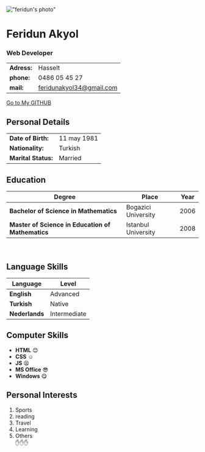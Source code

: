 
 
!["feridun's photo"](https://raw.githubusercontent.com/feridunAKYOL/class-7/master/student-bios/112459.jpg)
  

# Feridun Akyol 
### Web Developer
|    |    |
------|-------|
|**Adress:** |  Hasselt 
| **phone:** | 0486 05 45 27  
| **mail:** |  <feridunakyol34@gmail.com> 

[Go to My GITHUB ](https://github.com/feridunAKYOL)


 




 Personal Details
-------------------------
|  |  |
---------------|-------------|
| **Date of Birth:** | 11 may 1981 |  
| **Nationality:** | Turkish  |
| **Marital Status:** | Married |



Education
----------------------------
Degree| Place | Year
-------|-------|-----
**Bachelor of Science in Mathematics** | Bogazici University | 2006
**Master of Science in Education of Mathematics** | Istanbul University | 2008

<p>&nbsp;</p>

Language Skills
---------------------------------
|  Language | Level |
|-----|-------|
| **English**   |       Advanced |
|  **Turkish**    |      Native  |
| **Nederlands**    |    Intermediate   |



Computer Skills
---------------------------

+ **HTML** :blush:
+ **CSS** :relaxed:
+ **JS** :tired_face:
+ **MS Office** :sunglasses:
+ **Windows** :yum:



Personal Interests
---------------------------
1. Sports
2. reading
3. Travel
4. Learning
5. Others  
:hand::hand::hand:
